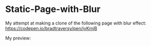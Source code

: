 # Static-Page-with-Blur
My attempt at making a clone of the following page with blur effect:
https://codepen.io/bradtraversy/pen/jvKmjB

My preview:


